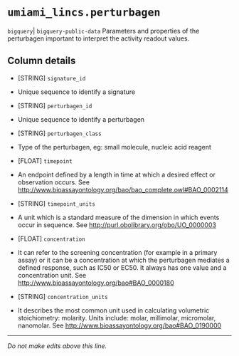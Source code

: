 # `umiami_lincs.perturbagen`
`bigquery`| `bigquery-public-data`
Parameters and properties of the perturbagen important to interpret the activity readout values.

## Column details
* [STRING]    `signature_id`
 - Unique sequence to identify a signature
* [STRING]    `perturbagen_id`
 - Unique sequence to identify a perturbagen
* [STRING]    `perturbagen_class`
 - Type of the perturbagen, eg: small molecule, nucleic acid reagent
* [FLOAT]     `timepoint`
 - An endpoint defined by a length in time at which a desired effect or observation occurs. See http://www.bioassayontology.org/bao/bao_complete.owl#BAO_0002114
* [STRING]    `timepoint_units`
 - A unit which is a standard measure of the dimension in which events occur in sequence. See http://purl.obolibrary.org/obo/UO_0000003
* [FLOAT]     `concentration`
 - It can refer to the screening concentration (for example in a primary assay) or it can be a concentration at which the perturbagen mediates a defined response, such as IC50 or EC50. It always has one value and a concentration unit. See http://www.bioassayontology.org/bao#BAO_0000180
* [STRING]    `concentration_units`
 - It describes the most common unit used in calculating volumetric stoichiometry: molarity. Units include: molar, millimolar, micromolar, nanomolar. See http://www.bioassayontology.org/bao#BAO_0190000

-------------------------------------------------------------------------------
*Do not make edits above this line.*
